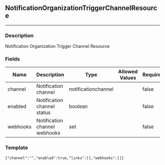 ## NotificationOrganizationTriggerChannelResource
---
### Description
Notification Organization Trigger Channel Resource
### Fields
| Name | Description | Type | Allowed Values | Required |
| ---- | ----------- | ---- | -------------- | -------- |
| channel | Notification channel | notificationchannel |  | false |
| enabled | Notification channel status | boolean |  | false |
| webhooks | Notification channel webhooks | set |  | false |
### Template
```
{"channel":"","enabled":true,"links":[],"webhooks":[]}
```
